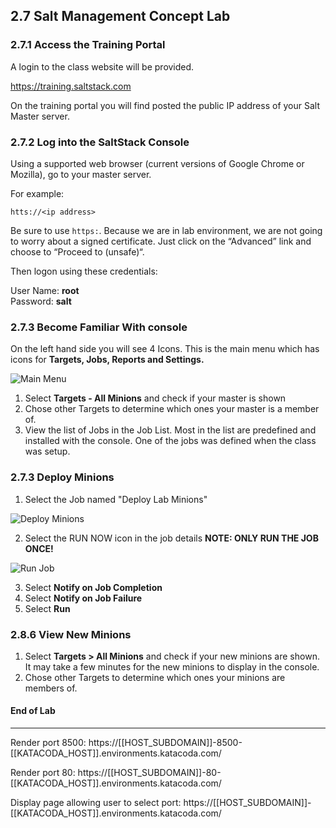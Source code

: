 ## 2.7 Salt Management Concept Lab


### 2.7.1 Access the Training Portal
A login to the class website will be provided.

<https://training.saltstack.com>

On the training portal you will find posted the public IP address of your Salt Master server.

### 2.7.2 Log into the SaltStack Console
Using a supported web browser (current versions of Google Chrome or Mozilla), go to your master server.

For example:

```
htts://<ip address>
```
Be sure to use <code>https:</code>. Because we are in lab environment, we are not going to worry about a signed certificate. Just click on the “Advanced” link and choose to “Proceed to <website address> (unsafe)“.

Then logon using these credentials:

  User Name: <b>root</b><br>
  Password: <b>salt</b><br>

### 2.7.3 Become Familiar With console

On the left hand side you will see 4 Icons. This is the main menu which has icons for <b>Targets, Jobs, Reports and Settings.</b>

![Main Menu](main_icons.png)

1. Select <b>Targets - All Minions</b> and check if your master is shown  
2. Chose other Targets to determine which ones your master is a member of.
3. View the list of Jobs in the Job List. Most in the list are predefined and installed with the console. One of the jobs was defined when the class was setup.

### 2.7.3 Deploy Minions

1. Select the Job named "Deploy Lab Minions"

![Deploy Minions](deploy_minion_job.png)

2. Select the RUN NOW icon in the job details **NOTE: ONLY RUN THE JOB ONCE!**

![Run Job](run_job.png)

3. Select <b>Notify on Job Completion</b>
4. Select <b>Notify on Job Failure</b>
5. Select <b>Run</b>

### 2.8.6 View New Minions

1. Select <b>Targets \> All Minions</b> and check if your new minions are shown. It may take a few minutes for the new minions to display in the console.
2. Chose other Targets to determine which ones your minions are members of.

#### End of Lab




----
Render port 8500: https://[[HOST_SUBDOMAIN]]-8500-[[KATACODA_HOST]].environments.katacoda.com/

Render port 80: https://[[HOST_SUBDOMAIN]]-80-[[KATACODA_HOST]].environments.katacoda.com/

Display page allowing user to select port:
https://[[HOST_SUBDOMAIN]]-[[KATACODA_HOST]].environments.katacoda.com/
    
